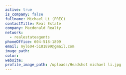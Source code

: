 ```yaml
---
active: true
is_company: false
fullname: Michael Li (PREC)
contactTitle: Real Estate
company: Macdonald Realty
network:
  - realestateagents
phoneOffice: 604-518-1899
email: myl604-5181899@gmail.com
image_path:
color:
website:
profile_image_path: /uploads/Headshot michael li.jpg
---
```




